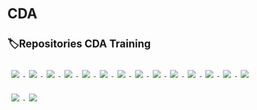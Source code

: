 # CDA

##  :label:Repositories CDA Training 
<a href="https://github.com/Aestorgs/veterinaire">
  <img align="center" style="margin:1rem 0.5rem" src="https://github-readme-stats-sigma-five.vercel.app/api/pin/?username=Aestorgs&repo=veterinaire&title_color=ffffff&text_color=c9cacc&icon_color=4AB197&bg_color=1A2B34" />
  
  <a href="https://github.com/Aestorgs/pokedex">
  <img align="center" style="margin:1rem 0.5rem" src="https://github-readme-stats-sigma-five.vercel.app/api/pin/?username=Aestorgs&repo=pokedex&title_color=ffffff&text_color=c9cacc&icon_color=4AB197&bg_color=1A2B34" />
</a>

<a href="https://github.com/Aestorgs/eleves">
  <img align="center" style="margin:1rem 0.5rem" src="https://github-readme-stats-sigma-five.vercel.app/api/pin/?username=Aestorgs&repo=eleves&title_color=ffffff&text_color=c9cacc&icon_color=4AB197&bg_color=1A2B34" />
</a>

<a href="https://github.com/Aestorgs/textarea">
  <img align="center" style="margin:1rem 0.5rem" src="https://github-readme-stats-sigma-five.vercel.app/api/pin/?username=Aestorgs&repo=textarea&title_color=ffffff&text_color=c9cacc&icon_color=4AB197&bg_color=1A2B34" />
</a>

<a href="https://github.com/Aestorgs/ReactjsPokemon">
  <img align="center" style="margin:1rem 0.5rem" src="https://github-readme-stats-sigma-five.vercel.app/api/pin/?username=Aestorgs&repo=ReactjsPokemon&title_color=ffffff&text_color=c9cacc&icon_color=4AB197&bg_color=1A2B34" />
</a>
  
<a href="https://github.com/Aestorgs/film">
  <img align="center" style="margin:1rem 0.5rem" src="https://github-readme-stats-sigma-five.vercel.app/api/pin/?username=Aestorgs&repo=film&title_color=ffffff&text_color=c9cacc&icon_color=4AB197&bg_color=1A2B34" />
</a>


<a href="https://github.com/Aestorgs/film-backend">
  <img align="center" style="margin:1rem 0.5rem" src="https://github-readme-stats-sigma-five.vercel.app/api/pin/?username=Aestorgs&repo=film-backend&title_color=ffffff&text_color=c9cacc&icon_color=4AB197&bg_color=1A2B34" />
</a>


<a href="https://github.com/Aestorgs/trigger">
  <img align="center" style="margin:1rem 0.5rem" src="https://github-readme-stats-sigma-five.vercel.app/api/pin/?username=Aestorgs&repo=trigger&title_color=ffffff&text_color=c9cacc&icon_color=4AB197&bg_color=1A2B34" />
</a>

<a href="https://github.com/Aestorgs/MongoDB-Ex1">
  <img align="center" style="margin:1rem 0.5rem" src="https://github-readme-stats-sigma-five.vercel.app/api/pin/?username=Aestorgs&repo=MongoDB-Ex1&title_color=ffffff&text_color=c9cacc&icon_color=4AB197&bg_color=1A2B34" />
</a>

<a href="https://github.com/Aestorgs/sql-ex1">
  <img align="center" style="margin:1rem 0.5rem" src="https://github-readme-stats-sigma-five.vercel.app/api/pin/?username=Aestorgs&repo=sql-ex1&title_color=ffffff&text_color=c9cacc&icon_color=4AB197&bg_color=1A2B34" />
</a>


<a href="https://github.com/Aestorgs/VeterinaireFront-Back">
 <img align="center" style="margin:1rem 0.5rem" src="https://github-readme-stats-sigma-five.vercel.app/api/pin/?username=Aestorgs&repo=VeterinaireFront-Back&title_color=ffffff&text_color=c9cacc&icon_color=4AB197&bg_color=1A2B34" />
</a>

<a href="https://github.com/Aestorgs/project-film">
 <img align="center" style="margin:1rem 0.5rem" src="https://github-readme-stats-sigma-five.vercel.app/api/pin/?username=Aestorgs&repo=project-film&title_color=ffffff&text_color=c9cacc&icon_color=4AB197&bg_color=1A2B34" />
</a>

<a href="https://github.com/Aestorgs/Tinder-Like">
 <img align="center" style="margin:1rem 0.5rem" src="https://github-readme-stats-sigma-five.vercel.app/api/pin/?username=Aestorgs&repo=Tinder-Like&title_color=ffffff&text_color=c9cacc&icon_color=4AB197&bg_color=1A2B34" />
</a>

<a href="https://github.com/Aestorgs/application-mobile-pokemon">
 <img align="center" style="margin:1rem 0.5rem" src="https://github-readme-stats-sigma-five.vercel.app/api/pin/?username=Aestorgs&repo=application-mobile-pokemon&title_color=ffffff&text_color=c9cacc&icon_color=4AB197&bg_color=1A2B34" />
</a>


<a href="https://github.com/Aestorgs/application-mobile-film">
 <img align="center" style="margin:1rem 0.5rem" src="https://github-readme-stats-sigma-five.vercel.app/api/pin/?username=Aestorgs&repo=application-mobile-film&title_color=ffffff&text_color=c9cacc&icon_color=4AB197&bg_color=1A2B34" />
</a>

<a href="https://github.com/Aestorgs/-application-mobile-sqlite">
 <img align="center" style="margin:1rem 0.5rem" src="https://github-readme-stats-sigma-five.vercel.app/api/pin/?username=Aestorgs&repo=-application-mobile-sqlite&title_color=ffffff&text_color=c9cacc&icon_color=4AB197&bg_color=1A2B34" />
</a>




  
